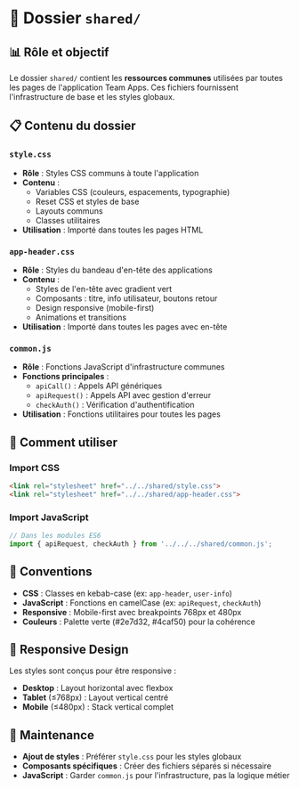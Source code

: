 # 📁 Dossier `shared/`

## 📊 Rôle et objectif

Le dossier `shared/` contient les **ressources communes** utilisées par toutes les pages de l'application Team Apps. Ces fichiers fournissent l'infrastructure de base et les styles globaux.

## 📋 Contenu du dossier

### `style.css`
- **Rôle** : Styles CSS communs à toute l'application
- **Contenu** : 
  - Variables CSS (couleurs, espacements, typographie)
  - Reset CSS et styles de base
  - Layouts communs
  - Classes utilitaires
- **Utilisation** : Importé dans toutes les pages HTML

### `app-header.css`
- **Rôle** : Styles du bandeau d'en-tête des applications
- **Contenu** :
  - Styles de l'en-tête avec gradient vert
  - Composants : titre, info utilisateur, boutons retour
  - Design responsive (mobile-first)
  - Animations et transitions
- **Utilisation** : Importé dans toutes les pages avec en-tête

### `common.js`
- **Rôle** : Fonctions JavaScript d'infrastructure communes
- **Fonctions principales** :
  - `apiCall()` : Appels API génériques
  - `apiRequest()` : Appels API avec gestion d'erreur
  - `checkAuth()` : Vérification d'authentification
- **Utilisation** : Fonctions utilitaires pour toutes les pages

## 🔗 Comment utiliser

### Import CSS
```html
<link rel="stylesheet" href="../../shared/style.css">
<link rel="stylesheet" href="../../shared/app-header.css">
```

### Import JavaScript
```javascript
// Dans les modules ES6
import { apiRequest, checkAuth } from '../../../shared/common.js';
```

## 🎨 Conventions

- **CSS** : Classes en kebab-case (ex: `app-header`, `user-info`)
- **JavaScript** : Fonctions en camelCase (ex: `apiRequest`, `checkAuth`)
- **Responsive** : Mobile-first avec breakpoints 768px et 480px
- **Couleurs** : Palette verte (#2e7d32, #4caf50) pour la cohérence

## 📱 Responsive Design

Les styles sont conçus pour être responsive :
- **Desktop** : Layout horizontal avec flexbox
- **Tablet** (≤768px) : Layout vertical centré
- **Mobile** (≤480px) : Stack vertical complet

## 🔄 Maintenance

- **Ajout de styles** : Préférer `style.css` pour les styles globaux
- **Composants spécifiques** : Créer des fichiers séparés si nécessaire
- **JavaScript** : Garder `common.js` pour l'infrastructure, pas la logique métier 